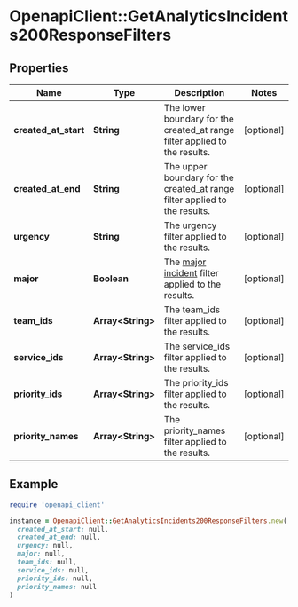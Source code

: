 # OpenapiClient::GetAnalyticsIncidents200ResponseFilters

## Properties

| Name | Type | Description | Notes |
| ---- | ---- | ----------- | ----- |
| **created_at_start** | **String** | The lower boundary for the created_at range filter applied to the results. | [optional] |
| **created_at_end** | **String** | The upper boundary for the created_at range filter applied to the results. | [optional] |
| **urgency** | **String** | The urgency filter applied to the results. | [optional] |
| **major** | **Boolean** | The [major incident](https://support.pagerduty.com/docs/operational-reviews#major-incidents) filter applied to the results. | [optional] |
| **team_ids** | **Array&lt;String&gt;** | The team_ids filter applied to the results. | [optional] |
| **service_ids** | **Array&lt;String&gt;** | The service_ids filter applied to the results. | [optional] |
| **priority_ids** | **Array&lt;String&gt;** | The priority_ids filter applied to the results. | [optional] |
| **priority_names** | **Array&lt;String&gt;** | The priority_names filter applied to the results. | [optional] |

## Example

```ruby
require 'openapi_client'

instance = OpenapiClient::GetAnalyticsIncidents200ResponseFilters.new(
  created_at_start: null,
  created_at_end: null,
  urgency: null,
  major: null,
  team_ids: null,
  service_ids: null,
  priority_ids: null,
  priority_names: null
)
```

